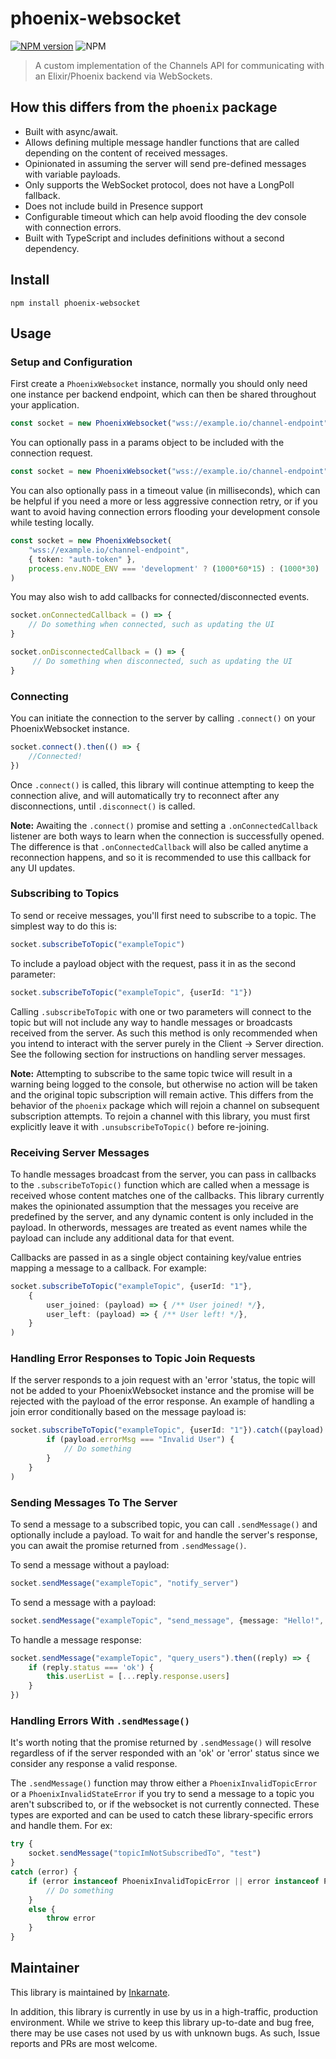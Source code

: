 # phoenix-websocket

[![NPM version](https://img.shields.io/npm/v/phoenix-websocket.svg)](https://www.npmjs.org/package/phoenix-websocket)
![NPM](https://img.shields.io/npm/l/phoenix-websocket)

> A custom implementation of the Channels API for communicating with an Elixir/Phoenix backend via WebSockets.

## How this differs from the `phoenix` package

- Built with async/await.
- Allows defining multiple message handler functions that are called depending on the content of received messages.
- Opinionated in assuming the server will send pre-defined messages with variable payloads.
- Only supports the WebSocket protocol, does not have a LongPoll fallback.
- Does not include build in Presence support
- Configurable timeout which can help avoid flooding the dev console with connection errors. 
- Built with TypeScript and includes definitions without a second dependency.

## Install

```
npm install phoenix-websocket
```

## Usage

### Setup and Configuration
First create a `PhoenixWebsocket` instance, normally you should only need one instance per backend endpoint, which can then be shared throughout your application.
```typescript
const socket = new PhoenixWebsocket("wss://example.io/channel-endpoint")
```

You can optionally pass in a params object to be included with the connection request.
```typescript
const socket = new PhoenixWebsocket("wss://example.io/channel-endpoint", { token: "auth-token" })
```

You can also optionally pass in a timeout value (in milliseconds), which can be helpful if you need a more or less aggressive connection retry, or if you want to avoid having connection errors flooding your development console while testing locally.
```typescript
const socket = new PhoenixWebsocket(
    "wss://example.io/channel-endpoint",
    { token: "auth-token" },
    process.env.NODE_ENV === 'development' ? (1000*60*15) : (1000*30)
)
```

You may also wish to add callbacks for connected/disconnected events.
```typescript
socket.onConnectedCallback = () => {
    // Do something when connected, such as updating the UI
}

socket.onDisconnectedCallback = () => {
     // Do something when disconnected, such as updating the UI
}
```

### Connecting

You can initiate the connection to the server by calling `.connect()` on your PhoenixWebsocket instance.

```typescript
socket.connect().then(() => {
    //Connected!
})
```
Once `.connect()` is called, this library will continue attempting to keep the connection alive, and will automatically try to reconnect after any disconnections, until `.disconnect()` is called.

**Note:** Awaiting the `.connect()` promise and setting a `.onConnectedCallback` listener are both ways to learn when the connection is successfully opened.  The difference is that `.onConnectedCallback` will also be called anytime a reconnection happens, and so it is recommended to use this callback for any UI updates.

### Subscribing to Topics

To send or receive messages, you'll first need to subscribe to a topic.  The simplest way to do this is:
```typescript
socket.subscribeToTopic("exampleTopic")
```

To include a payload object with the request, pass it in as the second parameter:
```typescript
socket.subscribeToTopic("exampleTopic", {userId: "1"})
```

Calling `.subscribeToTopic` with one or two parameters will connect to the topic but will not include any way to handle messages or broadcasts received from the server.  As such this method is only recommended when you intend to interact with the server purely in the Client -> Server direction.  See the following section for instructions on handling server messages.

**Note:** Attempting to subscribe to the same topic twice will result in a warning being logged to the console, but otherwise no action will be taken and the original topic subscription will remain active.  This differs from the behavior of the `phoenix` package which will rejoin a channel on subsequent subscription attempts.  To rejoin a channel with this library, you must first explicitly leave it with `.unsubscribeToTopic()` before re-joining.

### Receiving Server Messages

To handle messages broadcast from the server, you can pass in callbacks to the `.subscribeToTopic()` function which are called when a message is received whose content matches one of the callbacks.  This library currently makes the opinionated assumption that the messages you receive are predefined by the server, and any dynamic content is only included in the payload.  In otherwords, messages are treated as event names while the payload can include any additional data for that event.

Callbacks are passed in as a single object containing key/value entries mapping a message to a callback.  For example:
```typescript
socket.subscribeToTopic("exampleTopic", {userId: "1"},
    {
        user_joined: (payload) => { /** User joined! */},
        user_left: (payload) => { /** User left! */},
    }
)
```

### Handling Error Responses to Topic Join Requests

If the server responds to a join request with an 'error 'status, the topic will not be added to your PhoenixWebsocket instance and the promise will be rejected with the payload of the error response.  An example of handling a join error conditionally based on the message payload is:

```typescript
socket.subscribeToTopic("exampleTopic", {userId: "1"}).catch((payload) => {
        if (payload.errorMsg === "Invalid User") {
            // Do something
        }
    }
)
```

### Sending Messages To The Server

To send a message to a subscribed topic, you can call `.sendMessage()` and optionally include a payload.  To wait for and handle the server's response, you can await the promise returned from `.sendMessage()`.

To send a message without a payload:
```typescript
socket.sendMessage("exampleTopic", "notify_server")
```

To send a message with a payload:
```typescript
socket.sendMessage("exampleTopic", "send_message", {message: "Hello!", attachments: []})
```

To handle a message response:
```typescript
socket.sendMessage("exampleTopic", "query_users").then((reply) => {
    if (reply.status === 'ok') {
        this.userList = [...reply.response.users]
    }
})
```

### Handling Errors With `.sendMessage()`

It's worth noting that the promise returned by `.sendMessage()` will resolve regardless of if the server responded with an 'ok' or 'error' status since we consider any response a valid response.

The `.sendMessage()` function may throw either a `PhoenixInvalidTopicError` or a `PhoenixInvalidStateError` if you try to send a message to a topic you aren't subscribed to, or if the websocket is not currently connected.  These types are exported and can be used to catch these library-specific errors and handle them.  For ex: 
```typescript
try {
    socket.sendMessage("topicImNotSubscribedTo", "test")
}
catch (error) {
    if (error instanceof PhoenixInvalidTopicError || error instanceof PhoenixInvalidStateError) {
        // Do something
    }
    else {
        throw error
    }
}
```

## Maintainer
This library is maintained by [Inkarnate](https://github.com/inkarnaterpg).

In addition, this library is currently in use by us in a high-traffic, production environment.  While we strive to keep this library up-to-date and bug free, there may be use cases not used by us with unknown bugs.  As such, Issue reports and PRs are most welcome.
